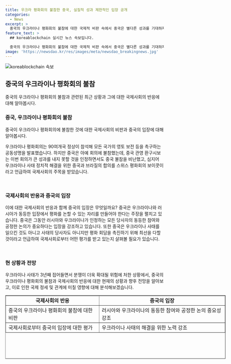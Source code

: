 ```yaml
---
title: 우크라 평화회의 불참한 중국, 실질적 성과 제한적인 입장 공개
categories:
  - News
excerpt: >
  중국의 우크라이나 평화회의 불참에 대한 국제적 비판 속에서 중국은 별다른 성과를 기대하지 않았으며, 우크라이나와 러시아의 동등한 입장을 주장했다. 중국은 평화 회담을 촉진하기 위해 노력하고 있다고 강조했으며, 회의 참석자 수와 대표성에 대한 의문을 제기했다. 중국은 동안 입장을 유지하며, 평화와 안보 개념의 부족으로 관련 회의는 제한적인 결과를 얻을 것이라고 지적했다. (150자)
feature_text: >
  ## koreablockchain 실시간 뉴스 속보입니다.

  중국의 우크라이나 평화회의 불참에 대한 국제적 비판 속에서 중국은 별다른 성과를 기대하지 않았으며, 우크라이나와 러시아의 동등한 입장을 주장했다. 중국은 평화 회담을 촉진하기 위해 노력하고 있다고 강조했으며, 회의 참석자 수와 대표성에 대한 의문을 제기했다. 중국은 동안 입장을 유지하며, 평화와 안보 개념의 부족으로 관련 회의는 제한적인 결과를 얻을 것이라고 지적했다. (150자)
image: 'https://newsdao.kr/res/images/meta/newsdao_breakingnews.jpg'
---
```

![koreablockchain 속보](https://newsdao.kr/res/images/meta/newsdao_breakingnews.jpg)

<h2 data-ke-size="size26">중국의 우크라이나 평화회의 불참</h2>

<p data-ke-size="size16">중국의 우크라이나 평화회의 불참과 관련된 최근 상황과 그에 대한 국제사회의 반응에 대해 알아봅시다.</p>

<h3>중국, 우크라이나 평화회의 불참</h3>

<p data-ke-size="size16">중국이 우크라이나 평화회의에 불참한 것에 대한 국제사회의 비판과 중국의 입장에 대해 알아봅시다.</p>

<p data-ke-size="size16">우크라이나 평화회의는 90여개국 정상이 참석해 모든 국가의 영토 보전 등을 촉구하는 공동성명을 발표했습니다. 하지만 중국은 아예 회의에 불참했는데, 중국 관영 환구시보는 이번 회의가 큰 성과를 내지 못할 것을 인정하면서도 중국 불참을 비난했고, 심지어 우크라이나 사태 정치적 해결을 위한 중국과 브라질의 합의를 스위스 평화회의 보이콧이라고 언급하여 국제사회의 주목을 받았습니다.</p>

<p data-ke-size="size16">&nbsp;</p>

<h3>국제사회의 반응과 중국의 입장</h3>

<p data-ke-size="size16">이에 대한 국제사회의 반응과 함께 중국의 입장은 무엇일까요? 중국은 우크라이나와 러시아가 동등한 입장에서 평화를 논할 수 있는 자리를 만들어야 한다는 주장을 펼치고 있습니다. 중국은 그동안 러시아와 우크라이나가 인정하는 모든 당사자의 동등한 참여와 공정한 논의가 중요하다는 입장을 강조하고 있습니다. 또한 중국은 우크라이나 사태를 일으킨 것도 아니고 사태의 당사자도 아니지만 평화 회담을 촉진하기 위해 최선을 다할 것이라고 언급하여 국제사회로부터 어떤 평가를 받고 있는지 살펴볼 필요가 있습니다.</p>

<p data-ke-size="size16">&nbsp;</p>

<h3>현 상황과 전망</h3>

<p data-ke-size="size16">우크라이나 사태가 3년째 접어들면서 분쟁이 더욱 확대될 위험에 처한 상황에서, 중국의 우크라이나 평화회의 불참과 국제사회의 반응에 대한 현재의 상황과 향후 전망을 알아보고, 이로 인한 국제 정세 및 관계에 미칠 영향에 대해 분석해보겠습니다.</p>

<table style="width: 700px; height: 202px;" border="1">
<tbody>
<tr>
<td style="text-align: center; height: 17px;"><b>국제사회의 반응</b></td>
<td style="text-align: center; height: 17px;"><b>중국의 입장</b></td>
</tr>
<tr>
<td style="text-align: left; height: 23px;">중국의 우크라이나 평화회의 불참에 대한 비판</td>
<td style="text-align: left; height: 23px;">러시아와 우크라이나의 동등한 참여와 공정한 논의 중요성 강조</td>
</tr>
<tr>
<td style="text-align: left; height: 23px;">국제사회로부터 중국의 입장에 대한 평가</td>
<td style="text-align: left; height: 23px;">우크라이나 사태의 해결을 위한 노력 강조</td>
</tr>
</tbody>
</table>

<p data-ke-size="size16">&nbsp;</p>

